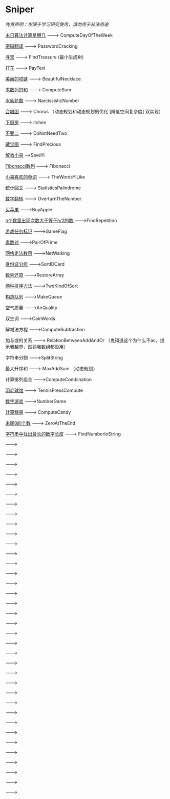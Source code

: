 # Sniper

*免责声明：仅限于学习研究使用，请勿用于非法用途*

[末日算法计算星期几](http://www.sniper97.cn/index.php/category/other/other/doomsday)
---> ComputeDayOfTheWeek

[密码翻译](https://www.nowcoder.com/test/question/136de4a719954361a8e9e41c8c4ad855?pid=9439037&tid=14952974)
---> PasswordCracking

[寻宝](https://www.nowcoder.com/question/next?pid=9439037&qid=23650&tid=14952974)
---> FindTreasure (最小生成树)

[打车](https://www.nowcoder.com/question/next?pid=9439037&qid=23650&tid=14952974)
---> PayTexi

[美丽的项链](https://www.nowcoder.com/question/next?pid=9439037&qid=140939&tid=14952974)
---> BeautifulNecklace

[求数列的和](https://www.nowcoder.com/practice/02f23a209c0c4d2484e29b560c174de1?tpId=85&&tqId=29893&rp=1&ru=/activity/oj&qru=/ta/2017test/question-ranking)
---> ComputeSum

[水仙花数](https://www.nowcoder.com/practice/dc943274e8254a9eb074298fb2084703?tpId=85&tqId=29894&rp=1&ru=%2Factivity%2Foj&qru=%2Fta%2F2017test%2Fquestion-ranking)
---> NarcissisticNumber

[合唱团](https://www.nowcoder.com/practice/661c49118ca241909add3a11c96408c8?tpId=85&tqId=29830&tPage=1&rp=1&ru=/ta/2017test&qru=/ta/2017test/question-ranking)
---> Chorus  （动态规划和动态规划的优化 [降低空间复杂度] 双实现）

[下厨房](https://www.nowcoder.com/practice/ca5c9ba9ebac4fd5ae9ba46114b0f476?tpId=85&tqId=29832&tPage=1&rp=1&ru=/ta/2017test&qru=/ta/2017test/question-ranking)
---> itchen 

[不要二](https://www.nowcoder.com/practice/1183548cd48446b38da501e58d5944eb?tpId=85&tqId=29840&tPage=1&rp=1&ru=/ta/2017test&qru=/ta/2017test/question-ranking)
---> DoNotNeedTwo

[藏宝图](https://www.nowcoder.com/questionTerminal/74475ee28edb497c8aa4f8c370f08c30)
---> FindPrecious

[解救小易](https://www.nowcoder.com/questionTerminal/cd763d8541fc4243b8d3b967bb6d6b6a)
-->SaveYi

[Fibonacci数列](https://www.nowcoder.com/questionTerminal/18ecd0ecf5ef4fe9ba3f17f8d00d2d66?pos=11&orderByHotValue=1)
---> Fibonacci

[小易喜欢的单词](https://www.nowcoder.com/questionTerminal/ca7b8af83e2f4ec1af2f23d6733223b5?pos=11&orderByHotValue=1)
---> TheWordsYiLike

[统计回文](https://www.nowcoder.com/questionTerminal/9d1559511b3849deaa71b576fa7009dc)
---> StatisticsPalindrome

[数字翻转](https://www.nowcoder.com/questionTerminal/bc62febdd1034a73a62224affe8bddf2)
---> OverturnTheNumber

[买苹果](https://www.nowcoder.com/questionTerminal/61cfbb2e62104bc8aa3da5d44d38a6ef)
--->BuyApple

[n个数里出现次数大于等于n/2的数 ](https://www.nowcoder.com/questionTerminal/eac8c671a0c345b38aa0c07aba40097b)
--->FindRepetition

[游戏任务标记](https://www.nowcoder.com/questionTerminal/2f45f0ef94724e06a4173c91ef60781c)
--->GameFlag

[素数对](https://www.nowcoder.com/questionTerminal/c96d6acc025541ffb79c579688f8d003)
--->PairOfPrime

[网格走法数目](https://www.nowcoder.com/questionTerminal/e27b9fc9c0ec4a17a5064fb6f5ab13e4)
--->NetWalking

[身份证分组](https://www.nowcoder.com/questionTerminal/58766632a6cc45c0a1158fea2db91728)
--->SortIDCard

[数列还原](https://www.nowcoder.com/questionTerminal/b698e67a2f5b450a824527e82ed7495d)
--->RestoreArray

[两种排序方法](https://www.nowcoder.com/questionTerminal/839f681bf36c486fbcc5fcb977ffe432)
--->TwoKindOfSort

[构造队列](https://www.nowcoder.com/questionTerminal/657d09e2b3704574814089ba8566d98d)
--->MakeQueue

空气质量
--->AirQuality

双生词
--->CoinWords

解减法方程
--->ComputeSubtraction

加与或的关系
---> RelationBetweenAddAndOr （鬼知道这个为什么不ac，提示我越界，然鹅我数组都没用）

字符串分割
--->SplitString

最大升序和
---> MaxAddSum （动态规划）

计算排列组合
--->ComputeCombination

[羽毛球馆](https://www.nowcoder.com/test/question/4c3d325a70fd4fb4909e2fe1c42fba71?pid=9104428&tid=18204953)
---> TennisPressCompute

[数字游戏](https://www.nowcoder.com/questionTerminal/876e3c5fcfa5469f8376370d5de87c06)
--->NumberGame

[计算糖果](https://www.nowcoder.com/questionTerminal/02d8d42b197646a5bbd0a98785bb3a34)
---> ComputeCandy

[末尾0的个数](https://www.nowcoder.com/questionTerminal/6ffdd7e4197c403e88c6a8aa3e7a332a)
---> ZeroAtTheEnd

[字符串中找出最长的数字长度](https://www.nowcoder.com/questionTerminal/bd891093881d4ddf9e56e7cc8416562d)
---> FindNumberInString

[]()
--->

[]()
--->

[]()
--->

[]()
--->

[]()
--->

[]()
--->

[]()
--->

[]()
--->

[]()
--->

[]()
--->

[]()
--->

[]()
--->

[]()
--->

[]()
--->

[]()
--->

[]()
--->

[]()
--->

[]()
--->

[]()
--->

[]()
--->

[]()
--->

[]()
--->

[]()
--->

[]()
--->

[]()
--->

[]()
--->

[]()
--->

[]()
--->

[]()
--->

[]()
--->

[]()
--->

[]()
--->

[]()
--->

[]()
--->

[]()
--->

[]()
--->


